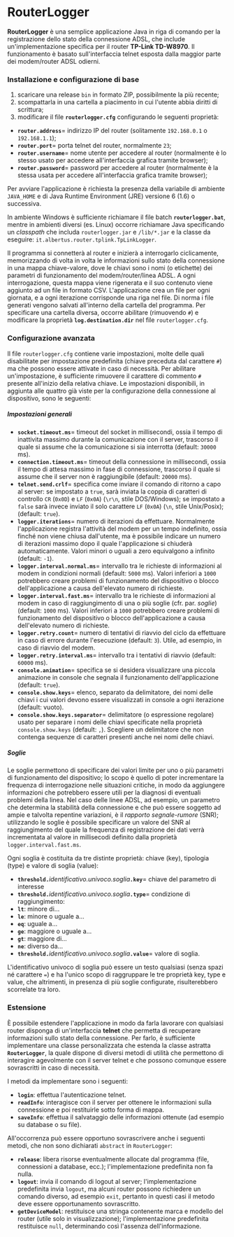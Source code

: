 RouterLogger
============

**RouterLogger** &egrave; una semplice applicazione Java in riga di comando per la registrazione dello stato della connessione ADSL, che include un'implementazione specifica per il router **TP-Link TD-W8970**. Il funzionamento &egrave; basato sull'interfaccia telnet esposta dalla maggior parte dei modem/router ADSL odierni.


### Installazione e configurazione di base

1. scaricare una release <code>bin</code> in formato ZIP, possibilmente la pi&ugrave; recente;
2. scompattarla in una cartella a piacimento in cui l'utente abbia diritti di scrittura;
3. modificare il file <code>**routerlogger.cfg**</code> configurando le seguenti propriet&agrave;:
  * <code>**router.address**</code>= indirizzo IP del router (solitamente <code>192.168.0.1</code> o <code>192.168.1.1</code>);
  * <code>**router.port**</code>= porta telnet del router, normalmente <code>23</code>;
  * <code>**router.username**</code>= nome utente per accedere al router (normalmente &egrave; lo stesso usato per accedere all'interfaccia grafica tramite browser);
  * <code>**router.password**</code>= password per accedere al router (normalmente &egrave; la stessa usata per accedere all'interfaccia grafica tramite browser);

Per avviare l'applicazione &egrave; richiesta la presenza della variabile di ambiente <code>JAVA_HOME</code> e di Java Runtime Environment (JRE) versione 6 (1.6) o successiva.

In ambiente Windows &egrave; sufficiente richiamare il file batch <code>**routerlogger.bat**</code>, mentre in ambienti diversi (es. Linux) occorre richiamare Java specificando un *classpath* che includa <code>routerlogger.jar</code> e <code>/lib/*.jar</code> e la classe da eseguire: <code>it.albertus.router.tplink.TpLinkLogger</code>.

Il programma si connetter&agrave; al router e inizier&agrave; a interrogarlo ciclicamente, memorizzando di volta in volta le informazioni sullo stato della connessione in una mappa chiave-valore, dove le chiavi sono i nomi (o etichette) dei parametri di funzionamento del modem/router/linea ADSL. A ogni interrogazione, questa mappa viene rigenerata e il suo contenuto viene aggiunto ad un file in formato CSV. L'applicazione crea un file per ogni giornata, e a ogni iterazione corrisponde una riga nel file.
Di norma i file generati vengono salvati all'interno della cartella del programma. Per specificare una cartella diversa, occorre abilitare (rimuovendo <code>#</code>) e modificare la propriet&agrave; <code>**log.destination.dir**</code> nel file <code>routerlogger.cfg</code>.


### Configurazione avanzata

Il file <code>routerlogger.cfg</code> contiene varie impostazioni, molte delle quali disabilitate per impostazione predefinita (chiave preceduta dal carattere <code>#</code>) ma che possono essere attivate in caso di necessit&agrave;. Per abilitare un'impostazione, &egrave; sufficiente rimuovere il carattere di commento <code>#</code> presente all'inizio della relativa chiave. Le impostazioni disponibili, in aggiunta alle quattro gi&agrave; viste per la configurazione della connessione al dispositivo, sono le seguenti:

##### Impostazioni generali

* <code>**socket.timeout.ms**</code>= timeout del socket in millisecondi, ossia il tempo di inattivita massimo durante la comunicazione con il server, trascorso il quale si assume che la comunicazione si sia interrotta (default: <code>30000</code> ms).
* <code>**connection.timeout.ms**</code>= timeout della connessione in millisecondi, ossia il tempo di attesa massimo in fase di connessione, trascorso il quale si assume che il server non &egrave; raggiungibile (default: <code>20000</code> ms).
* <code>**telnet.send.crlf**</code>= specifica come inviare il comando di ritorno a capo al server: se impostato a <code>true</code>, sar&agrave; inviata la coppia di caratteri di controllo <code>CR</code> (<code>0x0D</code>) e <code>LF</code> (<code>0x0A</code>) (<code>\r\n</code>, stile DOS/Windows); se impostato a <code>false</code> sar&agrave; invece inviato il solo carattere <code>LF</code> (<code>0x0A</code>) (<code>\n</code>, stile Unix/Posix); (default: <code>true</code>).
* <code>**logger.iterations**</code>= numero di iterazioni da effettuare. Normalmente l'applicazione registra l'attivit&agrave; del modem per un tempo indefinito, ossia finch&eacute; non viene chiusa dall'utente, ma &egrave; possibile indicare un numero di iterazioni massimo dopo il quale l'applicazione si chiuder&agrave; automaticamente. Valori minori o uguali a zero equivalgono a infinito (default: <code>-1</code>).
* <code>**logger.interval.normal.ms**</code>= intervallo tra le richieste di informazioni al modem in condizioni normali (default: <code>5000</code> ms). Valori inferiori a <code>1000</code> potrebbero creare problemi di funzionamento del dispositivo o blocco dell'applicazione a causa dell'elevato numero di richieste.
* <code>**logger.interval.fast.ms**</code>= intervallo tra le richieste di informazioni al modem in caso di raggiungimento di una o pi&ugrave; soglie (cfr. par. *soglie*) (default: <code>1000</code> ms). Valori inferiori a <code>1000</code> potrebbero creare problemi di funzionamento del dispositivo o blocco dell'applicazione a causa dell'elevato numero di richieste.
* <code>**logger.retry.count**</code>= numero di tentativi di riavvio del ciclo da effettuare in caso di errore durante l'esecuzione (default: <code>3</code>). Utile, ad esempio, in caso di riavvio del modem.
* <code>**logger.retry.interval.ms**</code>= intervallo tra i tentativi di riavvio (default: <code>60000</code> ms). 
* <code>**console.animation**</code>= specifica se si desidera visualizzare una piccola animazione in console che segnala il funzionamento dell'applicazione (default: <code>true</code>).
* <code>**console.show.keys**</code>= elenco, separato da delimitatore, dei nomi delle chiavi i cui valori devono essere visualizzati in console a ogni iterazione (default: vuoto).
* <code>**console.show.keys.separator**</code>= delimitatore (o espressione regolare) usato per separare i nomi delle chiavi specificate nella propriet&agrave; <code>console.show.keys</code> (default: <code>,</code>). Scegliere un delimitatore che non contenga sequenze di caratteri presenti anche nei nomi delle chiavi.

##### Soglie

Le soglie permettono di specificare dei valori limite per uno o pi&ugrave; parametri di funzionamento del dispositivo; lo scopo è quello di poter incrementare la frequenza di interrogazione nelle situazioni critiche, in modo da aggiungere informazioni che potrebbero essere utili per la diagnosi di eventuali problemi della linea. Nel caso delle linee ADSL, ad esempio, un parametro che determina la stabilit&agrave; della connessione e che pu&ograve; essere soggetto ad ampie e talvolta repentine variazioni, &egrave; il *rapporto segnale-rumore* (SNR); utilizzando le soglie &egrave; possibile specificare un valore del SNR al raggiungimento del quale la frequenza di registrazione dei dati verr&agrave; incrementata al valore in millisecodi definito dalla propriet&agrave; <code>logger.interval.fast.ms</code>.

Ogni soglia &egrave; costituita da tre distinte propriet&agrave;: chiave (key), tipologia (type) e valore di soglia (value):

* <code>**threshold.**</code>*identificativo.univoco.soglia*<code>**.key**</code>= chiave del parametro di interesse
* <code>**threshold.**</code>*identificativo.univoco.soglia*<code>**.type**</code>= condizione di raggiungimento:
 * <code>**lt**</code>: minore di...
 * <code>**le**</code>: minore o uguale a...
 * <code>**eq**</code>: uguale a...
 * <code>**ge**</code>: maggiore o uguale a...
 * <code>**gt**</code>: maggiore di...
 * <code>**ne**</code>: diverso da...
* <code>**threshold.**</code>*identificativo.univoco.soglia*<code>**.value**</code>= valore di soglia.

L'identificativo univoco di soglia pu&ograve; essere un testo qualsiasi (senza spazi n&eacute; carattere <code>=</code>) e ha l'unico scopo di raggruppare le tre propriet&agrave; key, type e value, che altrimenti, in presenza di pi&ugrave; soglie configurate, risulterebbero scorrelate tra loro.

### Estensione

&Egrave; possibile estendere l'applicazione in modo da farla lavorare con qualsiasi router disponga di un'interfaccia **telnet** che permetta di recuperare informazioni sullo stato della connessione. Per farlo, &egrave; sufficiente implementare una classe personalizzata che estenda la classe astratta <code>**RouterLogger**</code>, la quale dispone di diversi metodi di utilit&agrave; che permettono di interagire agevolmente con il server telnet e che possono comunque essere sovrascritti in caso di necessit&agrave;.

I metodi da implementare sono i seguenti:
* <code>**login**</code>: effettua l'autenticazione telnet.
* <code>**readInfo**</code>: interagisce con il server per ottenere le informazioni sulla connessione e poi restituirle sotto forma di mappa.
* <code>**saveInfo**</code>: effettua il salvataggio delle informazioni ottenute (ad esempio su database o su file).

All'occorrenza pu&ograve; essere opportuno sovrascrivere anche i seguenti metodi, che non sono dichiarati <code>abstract</code> in <code>RouterLogger</code>:
* <code>**release**</code>: libera risorse eventualmente allocate dal programma (file, connessioni a database, ecc.); l'implementazione predefinita non fa nulla.
* <code>**logout**</code>: invia il comando di logout al server; l'implementazione predefinita invia <code>logout</code>, ma alcuni router possono richiedere un comando diverso, ad esempio <code>exit</code>, pertanto in questi casi il metodo deve essere opportunamento sovrascritto.
* <code>**getDeviceModel**</code>: restituisce una stringa contenente marca e modello del router (utile solo in visualizzazione); l'implementazione predefinita restituisce <code>null</code>, determinando cos&igrave; l'assenza dell'informazione.
